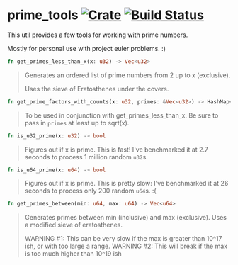 
# prime_tools [![Crate](https://img.shields.io/crates/v/prime_tools.svg)](https://crates.io/crates/prime_tools) [![Build Status](https://travis-ci.org/danmedani/prime_tools.svg?branch=master)](https://travis-ci.org/danmedani/prime_tools)
This util provides a few tools for working with prime numbers.

Mostly for personal use with project euler problems. :)


```Rust
fn get_primes_less_than_x(x: u32) -> Vec<u32>
```
>Generates an ordered list of prime numbers from 2 up to x (exclusive).
>
>Uses the sieve of Eratosthenes under the covers.



```Rust
fn get_prime_factors_with_counts(x: u32, primes: &Vec<u32>) -> HashMap<u32, u32>
```
>To be used in conjunction with get_primes_less_than_x.
>Be sure to pass in `primes` at least up to sqrt(x).



```Rust
fn is_u32_prime(x: u32) -> bool
```
>Figures out if x is prime.
>This is fast! I've benchmarked it at 2.7 seconds to process 1 million random `u32`s.



```Rust
fn is_u64_prime(x: u64) -> bool
```
>Figures out if x is prime.
>This is pretty slow: I've benchmarked it at 26 seconds to process only 200 random `u64`s. :(



```Rust
fn get_primes_between(min: u64, max: u64) -> Vec<u64>
```
>Generates primes between min (inclusive) and max (exclusive). Uses a modified sieve of eratosthenes.
>
>WARNING #1: This can be very slow if the max is greater than 10^17 ish, or with too large a range.
>WARNING #2: This will break if the max is too much higher than 10^19 ish
